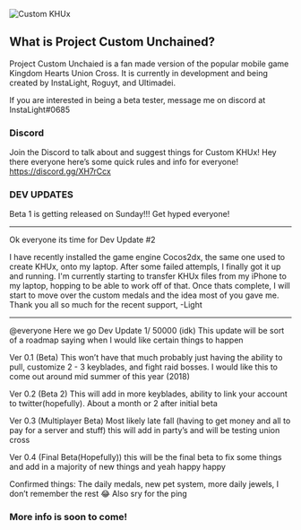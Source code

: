 ![Custom KHUx](https://cdn.discordapp.com/attachments/409533987552231426/410919807156879361/CustomKHUx.png)

## What is Project Custom Unchained?

Project Custom Unchaied is a fan made version of the popular mobile game Kingdom Hearts Union Cross. It is currently in development and being created by InstaLight, Roguyt, and Ultimadei.

If you are interested in being a beta tester, message me on discord at InstaLight#0685

### Discord

Join the Discord to talk about and suggest things for Custom KHUx! Hey there everyone here’s some quick rules and info for everyone!
 https://discord.gg/XH7rCcx


### DEV UPDATES

Beta 1 is getting released on Sunday!!! Get hyped everyone!


-------------------------------------------------------------------------------------------------------------------------------

Ok everyone its time for Dev Update #2

I have recently installed the game engine Cocos2dx, the same one used to create KHUx, onto my laptop. After some failed attempls, I finally got it up and running. I'm currently starting to transfer KHUx files from my iPhone to my laptop, hopping to be able to work off of that. Once thats complete, I will start to move over the custom medals and the idea most of you gave me. Thank you all so much for the recent support,
-Light

------------------------------------------------------------------------------------------------------------------

@everyone Here we go
Dev Update 1/ 50000 (idk)
This update will be sort of a roadmap saying when I would like certain things to happen


Ver 0.1 (Beta) This won’t have that much probably just having the ability to pull, customize 2 - 3 keyblades, and fight raid bosses. I would like this to come out around mid summer of this year (2018)

Ver 0.2 (Beta 2) This will add in more keyblades, ability to link your account to twitter(hopefully). About a month or 2 after initial beta

Ver 0.3 (Multiplayer Beta) Most likely late fall (having to get money and all to pay for a server and stuff) this will add in party’s and will be testing union cross

Ver 0.4 (Final Beta(Hopefully)) this will be the final beta to fix some things and add in a majority of new things and yeah happy happy

Confirmed things: The daily medals, new pet system, more daily jewels, I don’t remember the rest 😂
Also sry for the ping




### More info is soon to come!
